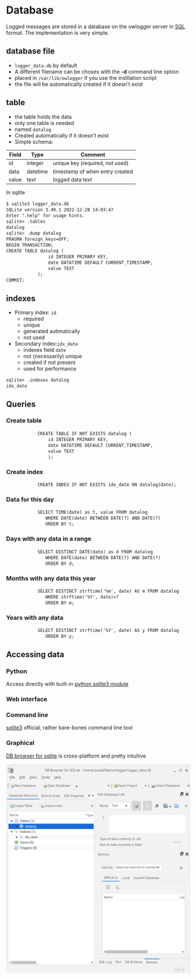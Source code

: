 # Database

Logged messages are stored in a database on the owlogger server in [SQL](https://www.w3schools.com/sql/sql_intro.asp) format. The implementation is very simple.

## database file

* `logger_data.db` by default
* A different filename can be choses with the __-d__ command line option
* placed in `/var/lib/owlogger` if you use the instllation script
* the file will be automatically created if it doesn't exist

## table

* the table holds the data
* only one table is needed
* named `datalog`
* Created automatically if it doesn't exist
* Simple schema:

| Field | Type | Comment |
|-------|------|-------|
| id | integer | unique key (required, not used) |
| data | datetime | timestamp of when entry created|
| value | text | logged data text |

In sqlite 
```
$ sqlite3 logger_data.db 
SQLite version 3.40.1 2022-12-28 14:03:47
Enter ".help" for usage hints.
sqlite> .tables
datalog
sqlite> .dump datalog
PRAGMA foreign_keys=OFF;
BEGIN TRANSACTION;
CREATE TABLE datalog (
                id INTEGER PRIMARY KEY, 
                date DATATIME DEFAULT CURRENT_TIMESTAMP, 
                value TEXT
            );
COMMIT;
```

## indexes

* Primary index: `id`
  * required 
  * unique 
  * generated autimatically
  * not used
* Secondary index:`idx_date`
  * indexes field `date`
  * not (necessarily) unique
  * created if not present
  * used for performance

```
sqlite> .indexes datalog
idx_date
```
## Queries

### Create table
```
            CREATE TABLE IF NOT EXISTS datalog (
                id INTEGER PRIMARY KEY, 
                date DATATIME DEFAULT CURRENT_TIMESTAMP, 
                value TEXT
                );
```

### Create index
```
            CREATE INDEX IF NOT EXISTS idx_date ON datalog(date);
```

### Data for this day
```
            SELECT TIME(date) as t, value FROM datalog 
               WHERE DATE(date) BETWEEN DATE(?) AND DATE(?) 
               ORDER BY t;
```

### Days with any data in a range
```
            SELECT DISTINCT DATE(date) as d FROM datalog 
               WHERE DATE(date) BETWEEN DATE(?) AND DATE(?) 
               ORDER BY d;
```

### Months with any data this year
```
            SELECT DISTINCT strftime('%m', date) AS m FROM datalog 
               WHERE strftime('%Y', date)=?  
               ORDER BY m;
```

### Years with any data
```
            SELECT DISTINCT strftime('%Y', date) AS y FROM datalog 
               ORDER BY y;
```

## Accessing data

### Python
Access directly with built-in [python sqlite3 module](https://docs.python.org/3/library/sqlite3.html)

### Web interface


### Command line 

[sqlite3](https://sqlite.org/index.html) official, rather bare-bones command line tool

### Graphical

[DB browser for sqlite](https://sqlitebrowser.org/) is cross-platform and pretty intuitive

![sqlitebroaser](sqlitebroaser.png)